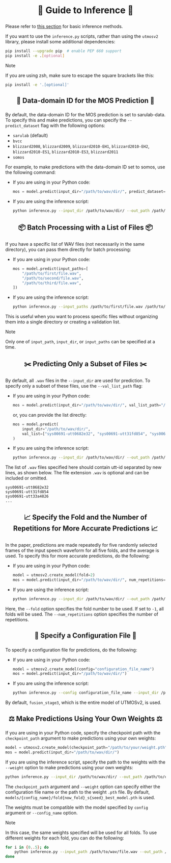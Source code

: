 <h1 align="center">
  <a href="https://github.com/sarulab-speech/UTMOSv2/blob/main/docs/inference.md">
    <img width="94%" height="14px" src="image/titleLine3t.svg">
  </a>
  <div>📘 Guide to Inference 📘<div>
  <a href="https://github.com/sarulab-speech/UTMOSv2/blob/main/docs/inference.md">
    <img width="94%" height="6px" src="image/titleLine3b.svg">
  </a>
</h1>

Please refer to [this section](https://github.com/sarulab-speech/UTMOSv2?tab=readme-ov-file#---quick-prediction--------) for basic inference methods.

If you want to use the `inference.py` scripts, rather than using the `utmosv2` library, please install some additional dependencies:

```bash
pip install --upgrade pip  # enable PEP 660 support
pip install -e .[optional]
```

> [!NOTE]
> If you are using zsh, make sure to escape the square brackets like this:
>
> ```zsh
> pip install -e '.[optional]'
> ```

<h2 align="center">
  <div>📌 Data-domain ID for the MOS Prediction 📌</div>
  <a href="https://github.com/sarulab-speech/UTMOSv2/blob/main/docs/inference.md#---data-domain-id-for-the-mos-prediction---------">
    <img width="80%" height="6px" src="image/line3.svg">
  </a>
</h2>

By default, the data-domain ID for the MOS prediction is set to sarulab-data. To specify this and make predictions, you can specify the `--predict_dataset` flag with the following options:

- `sarulab` (default)
- `bvcc`
- `blizzard2008`, `blizzard2009`, `blizzard2010-EH1`, `blizzard2010-EH2`, `blizzard2010-ES1`, `blizzard2010-ES3`, `blizzard2011`
- `somos`

For example, to make predictions with the data-domain ID set to somos, use the following command:

- If you are using in your Python code:

   ```python
   mos = model.predict(input_dir="/path/to/wav/dir/", predict_dataset="somos")
   ```

- If you are using the inference script:

   ```bash
   python inference.py --input_dir /path/to/wav/dir/ --out_path /path/to/output/file.csv --predict_dataset somos
   ```

<h2 align="center">
  <div>📦 Batch Processing with a List of Files 📦</div>
  <a href="https://github.com/sarulab-speech/UTMOSv2/blob/main/docs/inference.md#---batch-processing-with-a-list-of-files---------">
    <img width="80%" height="6px" src="image/line3.svg">
  </a>
</h2>

If you have a specific list of WAV files (not necessarily in the same directory), you can pass them directly for batch processing:

- If you are using in your Python code:

   ```python
   mos = model.predict(input_paths=[
       "/path/to/first/file.wav",
       "/path/to/second/file.wav",
       "/path/to/third/file.wav",
   ])
   ```

- If you are using the inference script:

   ```bash
   python inference.py --input_paths /path/to/first/file.wav /path/to/second/file.wav /path/to/third/file.wav --out_path /path/to/output/file.csv
   ```

This is useful when you want to process specific files without organizing them into a single directory or creating a validation list.

> [!NOTE]
> Only one of `input_path`, `input_dir`, or `input_paths` can be specified at a time.

<h2 align="center">
  <div>✂️ Predicting Only a Subset of Files ✂️</div>
  <a href="https://github.com/sarulab-speech/UTMOSv2/blob/main/docs/inference.md#--%EF%B8%8F-predicting-only-a-subset-of-files-%EF%B8%8F--------">
    <img width="80%" height="6px" src="image/line3.svg">
  </a>
</h2>

By default, all `.wav` files in the `--input_dir` are used for prediction. To specify only a subset of these files, use the `--val_list_path` flag:

- If you are using in your Python code:

   ```python
   mos = model.predict(input_dir="/path/to/wav/dir/", val_list_path="/path/to/your/val/list.txt")
   ```

   or, you can provide the list directly:

   ```python
   mos = model.predict(
       input_dir="/path/to/wav/dir/",
       val_list=["sys00691-utt0682e32", "sys00691-utt31fd854", "sys00691-utt33a4826", ...]
   )
   ```

- If you are using the inference script:

   ```bash
   python inference.py --input_dir /path/to/wav/dir/ --out_path /path/to/output/file.csv --val_list_path /path/to/your/val/list.txt
   ```

The list of `.wav` files specified here should contain utt-id separated by new lines, as shown below. The file extension `.wav` is optional and can be included or omitted.

```text
sys00691-utt0682e32
sys00691-utt31fd854
sys00691-utt33a4826
...
```

<h2 align="center">
  <div>📈 Specify the Fold and the Number of Repetitions for More Accurate Predictions 📈</div>
  <a href="https://github.com/sarulab-speech/UTMOSv2/blob/main/docs/inference.md#---specify-the-fold-and-the-number-of-repetitions-for-more-accurate-predictions---------">
    <img width="80%" height="6px" src="image/line3.svg">
  </a>
</h2>

In the paper, predictions are made repeatedly for five randomly selected frames of the input speech waveform for all five folds, and the average is used. To specify this for more accurate predictions, do the following:

- If you are using in your Python code:

   ```python
   model = utmosv2.create_model(fold=2)
   mos = model.predict(input_dir="/path/to/wav/dir/", num_repetitions=5)
   ```

- If you are using the inference script:

   ```bash
   python inference.py --input_dir /path/to/wav/dir/ --out_path /path/to/output/file.csv --fold 2 --num_repetitions 5
   ```

Here, the `--fold` option specifies the fold number to be used. If set to `-1`, all folds will be used. The `--num_repetitions` option specifies the number of repetitions.

<h2 align="center">
  <div>🎯 Specify a Configuration File 🎯</div>
  <a href="https://github.com/sarulab-speech/UTMOSv2/blob/main/docs/inference.md#---specify-a-configuration-file---------">
    <img width="80%" height="6px" src="image/line3.svg">
  </a>
</h2>

To specify a configuration file for predictions, do the following:

- If you are using in your Python code:

   ```python
   model = utmosv2.create_model(config="configuration_file_name")
   mos = model.predict(input_dir="/path/to/wav/dir/")
   ```

- If you are using the inference script:

   ```bash
   python inference.py --config configuration_file_name --input_dir /path/to/wav/dir/ --out_path /path/to/output/file.csv
   ```

By default, `fusion_stage3`, which is the entire model of UTMOSv2, is used.

<h2 align="center">
  <div>⚖️ Make Predictions Using Your Own Weights ⚖️</div>
  <a href="https://github.com/sarulab-speech/UTMOSv2/blob/main/docs/inference.md#--%EF%B8%8F-make-predictions-using-your-own-weights-%EF%B8%8F--------">
    <img width="80%" height="6px" src="image/line3.svg">
  </a>
</h2>

If you are using in your Python code, specify the checkpoint path with the `checkpoint_path` argument to make predictions using your own weights:

```python
model = utmosv2.create_model(checkpoint_path="/path/to/your/weight.pth")
mos = model.predict(input_dir="/path/to/wav/dir/")
```

If you are using the inference script, specify the path to the weights with the `--weight` option to make predictions using your own weights:

```bash
python inference.py --input_dir /path/to/wav/dir/ --out_path /path/to/output/file.csv --weight /path/to/your/weight.pth
```

The `checkpoint_path` argument and `--weight` option can specify either the configuration file name or the path to the weight `.pth` file. By default, `models/{config_name}/fold{now_fold}_s{seed}_best_model.pth` is used.

The weights must be compatible with the model specified by `config` argument or `--config_name` option.

> [!NOTE]
> In this case, the same weights specified will be used for all folds. To use different weights for each fold, you can do the following:
>
> ```bash
> for i in {0..5}; do
>     python inference.py --input_path /path/to/wav/file.wav --out_path /path/to/output/file.csv --weight /path/to/your/weight_fold${i}.pth --fold $i
> done
> ```
